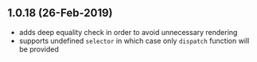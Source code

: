 ## 1.0.18 (26-Feb-2019)
* adds deep equality check in order to avoid unnecessary rendering
* supports undefined `selector` in which case only `dispatch` function will be provided
